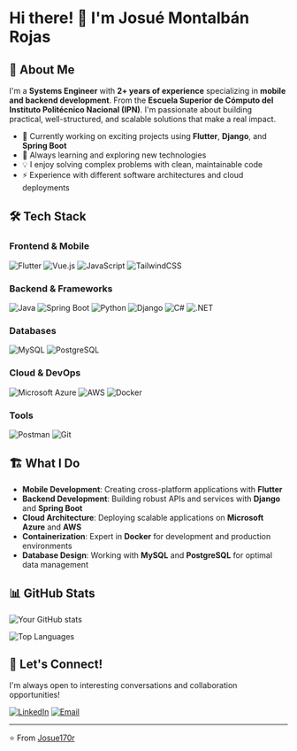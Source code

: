 # Hi there! 👋 I'm Josué Montalbán Rojas

## 🚀 About Me

I'm a **Systems Engineer** with **2+ years of experience** specializing in **mobile and backend development**. From the **Escuela Superior de Cómputo del Instituto Politécnico Nacional (IPN)**. I'm passionate about building practical, well-structured, and scalable solutions that make a real impact.

- 🔭 Currently working on exciting projects using **Flutter**, **Django**, and **Spring Boot**
- 🌱 Always learning and exploring new technologies
- 💡 I enjoy solving complex problems with clean, maintainable code
- ⚡ Experience with different software architectures and cloud deployments

## 🛠️ Tech Stack

### Frontend & Mobile
![Flutter](https://img.shields.io/badge/Flutter-02569B?style=for-the-badge&logo=flutter&logoColor=white)
![Vue.js](https://img.shields.io/badge/Vue.js-35495E?style=for-the-badge&logo=vuedotjs&logoColor=4FC08D)
![JavaScript](https://img.shields.io/badge/JavaScript-F7DF1E?style=for-the-badge&logo=javascript&logoColor=black)
![TailwindCSS](https://img.shields.io/badge/Tailwind_CSS-38B2AC?style=for-the-badge&logo=tailwind-css&logoColor=white)

### Backend & Frameworks
![Java](https://img.shields.io/badge/Java-ED8B00?style=for-the-badge&logo=openjdk&logoColor=white)
![Spring Boot](https://img.shields.io/badge/Spring_Boot-6DB33F?style=for-the-badge&logo=spring-boot&logoColor=white)
![Python](https://img.shields.io/badge/Python-3776AB?style=for-the-badge&logo=python&logoColor=white)
![Django](https://img.shields.io/badge/Django-092E20?style=for-the-badge&logo=django&logoColor=white)
![C#](https://img.shields.io/badge/C%23-239120?style=for-the-badge&logo=c-sharp&logoColor=white)
![.NET](https://img.shields.io/badge/.NET-5C2D91?style=for-the-badge&logo=.net&logoColor=white)

### Databases
![MySQL](https://img.shields.io/badge/MySQL-00000F?style=for-the-badge&logo=mysql&logoColor=white)
![PostgreSQL](https://img.shields.io/badge/PostgreSQL-316192?style=for-the-badge&logo=postgresql&logoColor=white)

### Cloud & DevOps
![Microsoft Azure](https://img.shields.io/badge/Microsoft_Azure-0089D0?style=for-the-badge&logo=microsoft-azure&logoColor=white)
![AWS](https://img.shields.io/badge/Amazon_AWS-232F3E?style=for-the-badge&logo=amazon-aws&logoColor=white)
![Docker](https://img.shields.io/badge/Docker-2496ED?style=for-the-badge&logo=docker&logoColor=white)

### Tools
![Postman](https://img.shields.io/badge/Postman-FF6C37?style=for-the-badge&logo=postman&logoColor=white)
![Git](https://img.shields.io/badge/Git-F05032?style=for-the-badge&logo=git&logoColor=white)

## 🏗️ What I Do

- **Mobile Development**: Creating cross-platform applications with **Flutter**
- **Backend Development**: Building robust APIs and services with **Django** and **Spring Boot**
- **Cloud Architecture**: Deploying scalable applications on **Microsoft Azure** and **AWS**
- **Containerization**: Expert in **Docker** for development and production environments
- **Database Design**: Working with **MySQL** and **PostgreSQL** for optimal data management

## 📊 GitHub Stats

![Your GitHub stats](https://github-readme-stats.vercel.app/api?username=Josue170r&show_icons=true&theme=radical)

![Top Languages](https://github-readme-stats.vercel.app/api/top-langs/?username=Josue170r&layout=compact&theme=radical)

## 💬 Let's Connect!

I'm always open to interesting conversations and collaboration opportunities!

[![LinkedIn](https://img.shields.io/badge/LinkedIn-0077B5?style=for-the-badge&logo=linkedin&logoColor=white)](https://mx.linkedin.com/in/montalb%C3%A1n-rojas-josu%C3%A9-480484324)
[![Email](https://img.shields.io/badge/Email-D14836?style=for-the-badge&logo=gmail&logoColor=white)](mailto:josuemonro@gmail.com)

---

⭐️ From [Josue170r](https://github.com/Josue170r)

